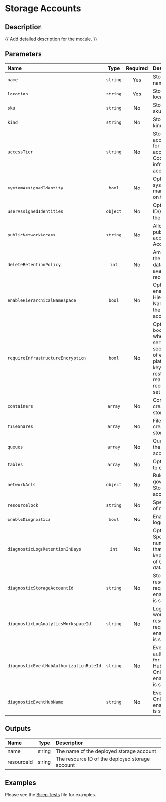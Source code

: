 # Storage Accounts

## Description

{{ Add detailed description for the module. }}

## Parameters

| Name                                    | Type     | Required | Description                                                                                                                                                                                               |
| :-------------------------------------- | :------: | :------: | :-------------------------------------------------------------------------------------------------------------------------------------------------------------------------------------------------------- |
| `name`                                  | `string` | Yes      | Storage account name.                                                                                                                                                                                     |
| `location`                              | `string` | Yes      | Storage account location.                                                                                                                                                                                 |
| `sku`                                   | `string` | No       | Storage account sku.                                                                                                                                                                                      |
| `kind`                                  | `string` | No       | Storage account kind.                                                                                                                                                                                     |
| `accessTier`                            | `string` | No       | Storage account access tier, Hot for frequently accessed data or Cool for infreqently accessed data.                                                                                                      |
| `systemAssignedIdentity`                | `bool`   | No       | Optional. Enables system assigned managed identity on the resource.                                                                                                                                       |
| `userAssignedIdentities`                | `object` | No       | Optional. The ID(s) to assign to the resource.                                                                                                                                                            |
| `publicNetworkAccess`                   | `string` | No       | Allow or disallow public network access to Storage Account.                                                                                                                                               |
| `deleteRetentionPolicy`                 | `int`    | No       | Amount of days the soft deleted data is stored and available for recovery.                                                                                                                                |
| `enableHierarchicalNamespace`           | `bool`   | No       | Optional. If true, enables Hierarchical Namespace for the storage account                                                                                                                                 |
| `requireInfrastructureEncryption`       | `bool`   | No       | Optional. A boolean indicating whether or not the service applies a secondary layer of encryption with platform managed keys for data at rest. For security reasons, it is recommended to set it to true. |
| `containers`                            | `array`  | No       | Containers to create in the storage account.                                                                                                                                                              |
| `fileShares`                            | `array`  | No       | Files shares to create in the storage account.                                                                                                                                                            |
| `queues`                                | `array`  | No       | Queue to create in the storage account.                                                                                                                                                                   |
| `tables`                                | `array`  | No       | Optional. Tables to create.                                                                                                                                                                               |
| `networkAcls`                           | `object` | No       | Rule definitions governing the Storage network access.                                                                                                                                                    |
| `resourcelock`                          | `string` | No       | Specify the type of resource lock.                                                                                                                                                                        |
| `enableDiagnostics`                     | `bool`   | No       | Enable diagnostic logs.                                                                                                                                                                                   |
| `diagnosticLogsRetentionInDays`         | `int`    | No       | Optional. Specifies the number of days that logs will be kept for; a value of 0 will retain data indefinitely.                                                                                            |
| `diagnosticStorageAccountId`            | `string` | No       | Storage account resource id. Only required if enableDiagnostics is set to true.                                                                                                                           |
| `diagnosticLogAnalyticsWorkspaceId`     | `string` | No       | Log analytics workspace resource id. Only required if enableDiagnostics is set to true.                                                                                                                   |
| `diagnosticEventHubAuthorizationRuleId` | `string` | No       | Event hub authorization rule for the Event Hubs namespace. Only required if enableDiagnostics is set to true.                                                                                             |
| `diagnosticEventHubName`                | `string` | No       | Event hub name. Only required if enableDiagnostics is set to true.                                                                                                                                        |

## Outputs

| Name       | Type   | Description                                     |
| :--------- | :----: | :---------------------------------------------- |
| name       | string | The name of the deployed storage account        |
| resourceId | string | The resource ID of the deployed storage account |

## Examples

Please see the [Bicep Tests](test/main.test.bicep) file for examples.